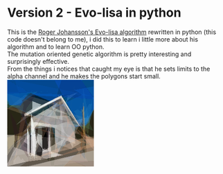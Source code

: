 
# Version 2 - Evo-lisa in python

This is the [Roger Johansson's Evo-lisa algorithm](https://rogerjohansson.blog/2008/12/07/genetic-programming-evolution-of-mona-lisa/) rewritten in python (this code doesn't belong to me), i did this to learn i little more about his algorithm and to learn OO python.  
 The mutation oriented genetic algorithm is pretty interesting and surprisingly effective.  
 From the things i notices that caught my eye is that he sets limits to the alpha channel and he makes the polygons start small.  
![The result](https://github.com/joseims/polygon-and-genetic-algorithms/blob/master/version2%20-%20evo-lisa-python/%23gen245871-71458338.jpg?raw=true)

